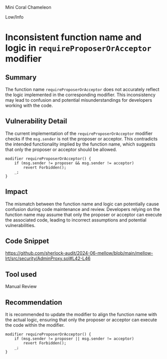 Mini Coral Chameleon

Low/Info

# Inconsistent function name and logic in `requireProposerOrAcceptor` modifier

## Summary
The function name `requireProposerOrAcceptor` does not accurately reflect the logic implemented in the corresponding modifier. This inconsistency may lead to confusion and potential misunderstandings for developers working with the code.

## Vulnerability Detail
The current implementation of the `requireProposerOrAcceptor` modifier checks if the `msg.sender` is not the proposer or acceptor. This contradicts the intended functionality implied by the function name, which suggests that only the proposer or acceptor should be allowed.

```solidity
modifier requireProposerOrAcceptor() {
    if (msg.sender != proposer && msg.sender != acceptor)
        revert Forbidden();
    _;
}
```

## Impact
The mismatch between the function name and logic can potentially cause confusion during code maintenance and review. Developers relying on the function name may assume that only the proposer or acceptor can execute the associated code, leading to incorrect assumptions and potential vulnerabilities.

## Code Snippet
https://github.com/sherlock-audit/2024-06-mellow/blob/main/mellow-lrt/src/security/AdminProxy.sol#L42-L46

## Tool used

Manual Review

## Recommendation
It is recommended to update the modifier to align the function name with the actual logic, ensuring that only the proposer or acceptor can execute the code within the modifier.

```solidity
modifier requireProposerOrAcceptor() {
    if (msg.sender != proposer || msg.sender != acceptor)
        revert Forbidden();
    _;
}
```